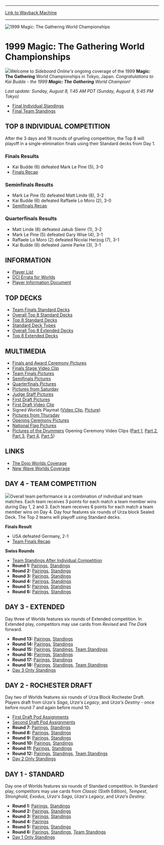 
---
[Link to Wayback Machine](https://web.archive.org/web/20160228033418/http://magic.wizards.com/en/events/coverage/1999-magic-gathering-world-championships)

[_metadata_:description]:- "Welcome to Sideboard Online's ongoing coverage of the 1999 Magic: The Gathering World Championships in Tokyo, Japan. Congratulations to Kai Budde - the 1999 Magic: The Gathering World Champion! Last update: Sunday, August 8, 1:45 AM PDT (Sunday, August 8, 5:45 PM Tokyo)"
[_metadata_:generator]:- "Drupal 7 (http://drupal.org)"
[_metadata_:node]:- "824966"
[_metadata_:source]:- "div-block-system-main"
[_metadata_:title]:- "1999 Magic: The Gathering World Championships"
[_metadata_:wayback_capture_timestamp]:- "2016-02-28 03:34:18"
[_metadata_:wayback_raw_url]:- "https://web.archive.org/web/20160228033418id_/http://magic.wizards.com/en/events/coverage/1999-magic-gathering-world-championships"
[_metadata_:wayback_url]:- "http://magic.wizards.com/en/events/coverage/1999-magic-gathering-world-championships"
---







![1999 Magic: The Gathering World Championships](https://media.magic.wizards.com/images/banner/large_1_4.jpg)





1999 Magic: The Gathering World Championships
=============================================











![](https://media.magic.wizards.com/image_legacy_migration/sideboard/worlds99/images/champion.jpg)Welcome to *Sideboard Online's* ongoing coverage of the 1999 **Magic: The Gathering** World Championships in Tokyo, Japan. *Congratulations to Kai Budde - the 1999 **Magic: The Gathering** World Champion!*


*Last update: Sunday, August 8, 1:45 AM PDT (Sunday, August 8, 5:45 PM Tokyo)*


* [Final Individual Standings](/en/articles/archive/event-coverage/1999-magic-gathering-world-championshipsfinal-individual-standings)
* [Final Team Standings](/en/articles/archive/event-coverage/1999-magic-gathering-world-championshipsfinal-team-standings-2015-11)

TOP 8 INDIVIDUAL COMPETITION
----------------------------



After the 3 days and 18 rounds of grueling competition, the Top 8 will playoff in a single-elimination finals using their Standard decks from Day 1.


### Finals Results


* Kai Budde (6) defeated Mark Le Pine (5), 3-0
* [Finals Recap](/en/articles/archive/event-coverage/1999-magic-gathering-world-championshipsfinals-recap-2015-11-05)

### Seminfinals Results


* Mark Le Pine (5) defeated Matt Linde (8), 3-2
* Kai Budde (6) defeated Raffaele Lo Moro (2), 3-0
* [Semifinals Recap](/en/articles/archive/event-coverage/1999-magic-gathering-world-championshipssemifinals-recap-2015-11-05)

### Quarterfinals Results


* Matt Linde (8) defeated Jakub Slemr (1), 3-2
* Mark Le Pine (5) defeated Gary Wise (4), 3-1
* Raffaele Lo Moro (2) defeated Nicolai Herzog (7), 3-1
* Kai Budde (6) defeated Jamie Parke (3), 3-1

INFORMATION
-----------



* [Player List](http://archive.wizards.com/article.asp?x=WORLDS99/playerlist)
* [DCI Errata for Worlds](/en/articles/archive/event-coverage/dci-errata-worlds-2015-11-05)
* [Player Information Document](/en/articles/archive/event-coverage/player-information-document-1999-world-championships-2015-11-05)

TOP DECKS
---------



* [Team Finals Standard Decks](/en/articles/archive/event-coverage/1999-magic-gathering-world-championshipsteam-finals-standard-decks)
* [Overall Top 8 Standard Decks](/en/articles/archive/event-coverage/1999-magic-gathering-world-championshipsstandard-decks-overall-top-8)
* [Top 8 Standard Decks](/en/articles/archive/event-coverage/1999-magic-gathering-world-championshipstop-8-standard-decks-2015-11)
* [Standard Deck Types](/en/articles/archive/event-coverage/1999-magic-gathering-world-championshipsstandard-deck-types-2015-11)
* [Overall Top 8 Extended Decks](/en/articles/archive/event-coverage/1999-magic-gathering-world-championshipsextended-decks-overall-top-8)
* [Top 8 Extended Decks](/en/articles/archive/event-coverage/1999-magic-gathering-world-championshipstop-8-extended-decks-2015-11)

MULTIMEDIA
----------



* [Finals and Award Ceremony Pictures](/en/articles/archive/event-coverage/1999-magic-gathering-world-championshipsfinals-and-award-ceremony)
* [Finals Stage Video Clip](http://archive.wizards.com/Magic/Magazine/Article.aspx?x=worlds99/StageVideo.mpg)
* [Team Finals Pictures](/en/articles/archive/event-coverage/1999-magic-gathering-world-championshipsteam-finals-pictures-2015-11)
* [Semifinals Pictures](/en/articles/archive/event-coverage/1999-magic-gathering-world-championshipspictures-semifinals-2015-11)
* [Quarterfinals Pictures](/en/articles/archive/event-coverage/1999-magic-gathering-world-championshipspictures-top-8-2015-11-05)
* [Pictures from Saturday](http://archive.wizards.com/article.asp?x=WORLDS99/scenes8)
* [Judge Staff Pictures](/en/articles/archive/event-coverage/1999-magic-gathering-world-championshipspictures-judge-staff-2015-11)
* [First Draft Pictures](/en/articles/archive/event-coverage/1999-magic-gathering-world-championshipsdraft-1-pictures-2015-11-05)
* [First Draft Video Clip](http://archive.wizards.com/Magic/Magazine/Article.aspx?x=worlds99/DraftTable.mpg)
* Signed Worlds Playmat ([Video Clip](http://archive.wizards.com/Magic/Magazine/Article.aspx?x=worlds99/Playmat.mpg), [Picture](http://archive.wizards.com/sideboard/worlds99/images/Playmat.jpg))
* [Pictures from Thursday](/en/articles/archive/event-coverage/1999-magic-gathering-world-championshipspictures-thursday-2015-11-05)
* [Opening Ceremony Pictures](/en/articles/archive/event-coverage/1999-magic-gathering-world-championshipsopening-ceremony-pictures)
* [National Flag Pictures](/en/articles/archive/event-coverage/1999-magic-gathering-world-championshipsopening-ceremony-pictures-0)
* [Pictures of the Drummers](/en/articles/archive/event-coverage/1999-magic-gathering-world-championshipsopening-ceremony-pictures-1) Opening Ceremony Video Clips ([Part 1](http://archive.wizards.com/Magic/Magazine/Article.aspx?x=worlds99/Banter.mpg), [Part 2](http://archive.wizards.com/Magic/Magazine/Article.aspx?x=worlds99/Rehearsal.mpg), [Part 3](http://archive.wizards.com/Magic/Magazine/Article.aspx?x=worlds99/RibbonCutting.mpg), [Part 4](http://archive.wizards.com/Magic/Magazine/Article.aspx?x=worlds99/TaikoDrums.mpg), [Part 5](http://archive.wizards.com/Magic/Magazine/Article.aspx?x=worlds99/TaikoRehearsal2.mpg))

LINKS
-----



* [The Dojo Worlds Coverage](http://www.thedojo.com/worlds99.shtml)
* [New Wave Worlds Coverage](http://www.newwave.org/tournrep/Worlds99/index.html)

DAY 4 - TEAM COMPETITION
------------------------


![](https://media.magic.wizards.com/image_legacy_migration/sideboard/worlds99/images/USTeam.jpg)Overall team performance is a combination of individual and team matches. Each team receives 3 points for each match a team member wins during Day 1, 2 and 3. Each team receives 6 points for each match a team member wins on Day 4. Day four features six rounds of Urza block Sealed Deck. The Top 2 teams will playoff using Standard decks.


**Finals Result**


* USA defeated Germany, 2-1
* [Team Finals Recap](/en/articles/archive/event-coverage/1999-magic-gathering-world-championshipsteam-finals-recap-2015-11-05)

**Swiss Rounds**


* [Team Standings After Individual Competition](/en/articles/archive/event-coverage/1999-magic-gathering-world-championshipsteam-standings-after)
* **Round 1:** [Pairings](/en/articles/archive/event-coverage/1999-magic-gathering-world-championshipsday-4-round-1-pairings-2015), [Standings](/en/articles/archive/event-coverage/1999-magic-gathering-world-championshipsday-4-round-1-standings-2015)
* **Round 2:** [Pairings](/en/articles/archive/event-coverage/1999-magic-gathering-world-championshipsday-4-round-2-pairings-2015), [Standings](/en/articles/archive/event-coverage/1999-magic-gathering-world-championshipsday-4-round-2-standings-2015)
* **Round 3:** [Pairings](/en/articles/archive/event-coverage/1999-magic-gathering-world-championshipsday-4-round-3-pairings-2015), [Standings](/en/articles/archive/event-coverage/1999-magic-gathering-world-championshipsday-4-round-3-standings-2015)
* **Round 4:** [Pairings](/en/articles/archive/event-coverage/1999-magic-gathering-world-championshipsday-4-round-4-pairings-2015), [Standings](/en/articles/archive/event-coverage/1999-magic-gathering-world-championshipsday-4-round-4-standings-2015)
* **Round 5:** [Pairings](/en/articles/archive/event-coverage/1999-magic-gathering-world-championshipsday-4-round-5-pairings-2015), [Standings](/en/articles/archive/event-coverage/1999-magic-gathering-world-championshipsday-4-round-5-standings-2015)
* **Round 6:** [Pairings](/en/articles/archive/event-coverage/1999-magic-gathering-world-championshipsday-4-round-6-pairings-2015), [Standings](/en/articles/archive/event-coverage/1999-magic-gathering-world-championshipsday-4-round-6-standings-2015)

DAY 3 - EXTENDED
----------------



Day three of Worlds features six rounds of Extended competition. In Extended play, competitors may use cards from *Revised* and *The Dark* forward.


* **Round 13:** [Pairings](/en/articles/archive/event-coverage/1999-magic-gathering-world-championshipsday-3-round-13-pairings-2015), [Standings](/en/articles/archive/event-coverage/1999-magic-gathering-world-championshipsday-3-round-13-standings)
* **Round 14:** [Pairings](/en/articles/archive/event-coverage/1999-magic-gathering-world-championshipsday-3-round-14-pairings-2015), [Standings](/en/articles/archive/event-coverage/1999-magic-gathering-world-championshipsday-3-round-14-standings)
* **Round 15:** [Pairings](/en/articles/archive/event-coverage/1999-magic-gathering-world-championshipsday-3-round-15-pairings-2015), [Standings](/en/articles/archive/event-coverage/1999-magic-gathering-world-championshipsday-3-round-15-standings), [Team Standings](/en/articles/archive/event-coverage/1999-magic-gathering-world-championshipsday-3-round-15-team)
* **Round 16:** [Pairings](/en/articles/archive/event-coverage/1999-magic-gathering-world-championshipsday-3-round-16-pairings-2015), [Standings](/en/articles/archive/event-coverage/1999-magic-gathering-world-championshipsday-3-round-16-standings)
* **Round 17:** [Pairings](/en/articles/archive/event-coverage/1999-magic-gathering-world-championshipsday-3-round-17-pairings-2015), [Standings](/en/articles/archive/event-coverage/1999-magic-gathering-world-championshipsday-3-round-17-standings)
* **Round 18:** [Pairings](/en/articles/archive/event-coverage/1999-magic-gathering-world-championshipsday-3-round-18-pairings-2015), [Standings](/en/articles/archive/event-coverage/1999-magic-gathering-world-championshipsday-3-round-18-standings), [Team Standings](/en/articles/archive/event-coverage/1999-magic-gathering-world-championshipsday-3-round-18-team)
* [Day 3 Only Standings](/en/articles/archive/event-coverage/1999-magic-gathering-world-championshipsday-3-standings-2015-11-05)

DAY 2 - ROCHESTER DRAFT
-----------------------



Day two of Worlds features six rounds of Urza Block Rochester Draft. Players draft from *Urza's Saga*, *Urza's Legacy*, and *Urza's Destiny* - once before round 7 and again before round 10.


* [First Draft Pod Assignments](/en/articles/archive/event-coverage/1999-magic-gathering-world-championshipsday-2-first-draft-pods-2015)
* [Second Draft Pod Assignments](/en/articles/archive/event-coverage/1999-magic-gathering-world-championshipsday-2-second-draft-pods-2015)
* **Round 7:** [Pairings](/en/articles/archive/event-coverage/1999-magic-gathering-world-championshipsday-2-round-7-pairings-2015), [Standings](/en/articles/archive/event-coverage/1999-magic-gathering-world-championshipsday-2-round-7-standings-2015)
* **Round 8:** [Pairings](/en/articles/archive/event-coverage/1999-magic-gathering-world-championshipsday-2-round-8-pairings-2015), [Standings](/en/articles/archive/event-coverage/1999-magic-gathering-world-championshipsday-2-round-8-standings-2015)
* **Round 9:** [Pairings](/en/articles/archive/event-coverage/1999-magic-gathering-world-championshipsday-2-round-9-pairings-2015), [Standings](/en/articles/archive/event-coverage/1999-magic-gathering-world-championshipsday-2-round-9-standings-2015)
* **Round 10:** [Pairings](/en/articles/archive/event-coverage/1999-magic-gathering-world-championshipsday-2-round-10-pairings-2015), [Standings](/en/articles/archive/event-coverage/1999-magic-gathering-world-championshipsday-2-round-10-standings)
* **Round 11:** [Pairings](/en/articles/archive/event-coverage/1999-magic-gathering-world-championshipsday-2-round-11-pairings-2015), [Standings](/en/articles/archive/event-coverage/1999-magic-gathering-world-championshipsday-2-round-11-standings)
* **Round 12:** [Pairings](/en/articles/archive/event-coverage/1999-magic-gathering-world-championshipsday-2-round-12-pairings-2015), [Standings](/en/articles/archive/event-coverage/1999-magic-gathering-world-championshipsday-2-round-12-standings), [Team Standings](/en/articles/archive/event-coverage/1999-magic-gathering-world-championshipsday-2-round-12-team)
* [Day 2 Only Standings](/en/articles/archive/event-coverage/1999-magic-gathering-world-championshipsday-2-standings-2015-11-05)

DAY 1 - STANDARD
----------------



Day one of Worlds features six rounds of Standard competition. In Standard play, competitors may use cards from *Classic* (Sixth Edition), *Tempest*, *Stronghold*, *Exodus*, *Urza's Saga*, *Urza's Legacy*, and *Urza's Destiny*.


* **Round 1:** [Pairings](/en/articles/archive/event-coverage/1999-magic-gathering-world-championshipsday-1-round-1-pairings-2015), [Standings](/en/articles/archive/event-coverage/1999-magic-gathering-world-championshipsday-1-round-1-standings-2015)
* **Round 2:** [Pairings](/en/articles/archive/event-coverage/1999-magic-gathering-world-championshipsday-1-round-2-pairings-2015), [Standings](/en/articles/archive/event-coverage/1999-magic-gathering-world-championshipsday-1-round-2-standings-2015)
* **Round 3:** [Pairings](/en/articles/archive/event-coverage/1999-magic-gathering-world-championshipsday-1-round-3-pairings-2015), [Standings](/en/articles/archive/event-coverage/1999-magic-gathering-world-championshipsday-1-round-3-standings-2015)
* **Round 4:** [Pairings](/en/articles/archive/event-coverage/1999-magic-gathering-world-championshipsday-1-round-4-pairings-2015)
* **Round 5:** [Pairings](/en/articles/archive/event-coverage/1999-magic-gathering-world-championshipsday-1-round-5-pairings-2015), [Standings](/en/articles/archive/event-coverage/1999-magic-gathering-world-championshipsday-1-round-5-standings-2015)
* **Round 6:** [Pairings](/en/articles/archive/event-coverage/1999-magic-gathering-world-championshipsday-1-round-6-pairings-2015), [Standings](/en/articles/archive/event-coverage/1999-magic-gathering-world-championshipsday-1-round-6-standings-2015), [Team Standings](/en/articles/archive/event-coverage/1999-magic-gathering-world-championshipsday-1-round-6-team-standings)
* [Day 1 Only Standings](/en/articles/archive/event-coverage/1999-magic-gathering-world-championshipsday-1-standings-2015-11-05)


 

